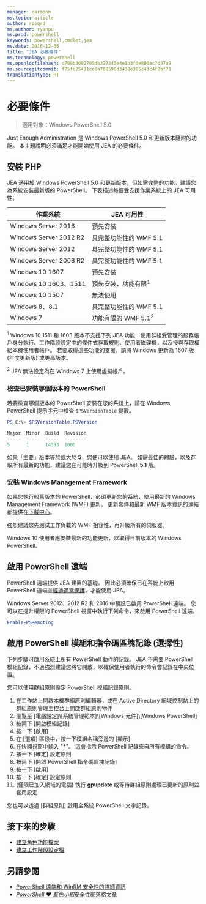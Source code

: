 ```yaml
---
manager: carmonm
ms.topic: article
author: rpsqrd
ms.author: ryanpu
ms.prod: powershell
keywords: powershell,cmdlet,jea
ms.date: 2016-12-05
title: "JEA 必要條件"
ms.technology: powershell
ms.openlocfilehash: c709b3692705db327245e4e1b3fde800ac7d57a9
ms.sourcegitcommit: f75fc25411ce6a768596d3438e385c43c4f0bf71
translationtype: HT
---
```

# <a name="prerequisites"></a>必要條件

> 適用對象：Windows PowerShell 5.0

Just Enough Administration 是 Windows PowerShell 5.0 和更新版本隨附的功能。
本主題說明必須滿足才能開始使用 JEA 的必要條件。

## <a name="install-jea"></a>安裝 PHP
JEA 適用於 Windows PowerShell 5.0 和更新版本，但如需完整的功能，建議您為系統安裝最新版的 PowerShell。
下表描述每個受支援作業系統上的 JEA 可用性。

作業系統          | JEA 可用性
--------------------------|------------------------------------------------------
Windows Server 2016       | 預先安裝
Windows Server 2012 R2    | 具完整功能性的 WMF 5.1
Windows Server 2012       | 具完整功能性的 WMF 5.1
Windows Server 2008 R2    | 具完整功能性的 WMF 5.1
Windows 10 1607           | 預先安裝
Windows 10 1603、1511     | 預先安裝，功能有限<sup>1</sup>
Windows 10 1507           | 無法使用
Windows 8、8.1            | 具完整功能性的 WMF 5.1
Windows 7                 | 功能有限的 WMF 5.1<sup>2</sup>

<sup>1</sup> Windows 10 1511 和 1603 版本不支援下列 JEA 功能︰使用群組受管理的服務帳戶身分執行、工作階段設定中的條件式存取規則、使用者磁碟機，以及授與存取權給本機使用者帳戶。
若要取得這些功能的支援，請將 Windows 更新為 1607 版 (年度更新版) 或更高版本。

<sup>2</sup> JEA 無法設定為在 Windows 7 上使用虛擬帳戶。

### <a name="check-which-version-of-powershell-is-installed"></a>檢查已安裝哪個版本的 PowerShell
若要檢查哪個版本的 PowerShell 安裝在您的系統上，請在 Windows PowerShell 提示字元中檢查 `$PSVersionTable` 變數。

```powershell
PS C:\> $PSVersionTable.PSVersion

Major  Minor  Build  Revision
-----  -----  -----  --------
5      1      14393  1000
```

如果「主要」版本等於或大於 **5**，您便可以使用 JEA。
如需最佳的體驗，以及存取所有最新的功能，建議您在可能時升級到 PowerShell **5.1** 版。

### <a name="install-windows-management-framework"></a>安裝 Windows Management Framework
如果您執行較舊版本的 PowerShell，必須更新您的系統，使用最新的 Windows Management Framework (WMF) 更新。
更新套件和最新 WMF 版本資訊的連結都提供在[下載中心](https://aka.ms/WMF5)。

強烈建議您先測試工作負載的 WMF 相容性，再升級所有的伺服器。

Windows 10 使用者應安裝最新的功能更新，以取得目前版本的 Windows PowerShell。

## <a name="enable-powershell-remoting"></a>啟用 PowerShell 遠端
PowerShell 遠端提供 JEA 建置的基礎。
因此必須確保已在系統上啟用 PowerShell 遠端並[經過適當保護](https://msdn.microsoft.com/en-us/powershell/scripting/setup/winrmsecurity)，才能使用 JEA。

Windows Server 2012、2012 R2 和 2016 中預設已啟用 PowerShell 遠端。
您可以在提升權限的 PowerShell 視窗中執行下列命令，來啟用 PowerShell 遠端。

```powershell
Enable-PSRemoting
```

## <a name="enable-powershell-module-and-script-block-logging-optional"></a>啟用 PowerShell 模組和指令碼區塊記錄 (選擇性)
下列步驟可啟用系統上所有 PowerShell 動作的記錄。
JEA 不需要 PowerShell 模組記錄，不過強烈建議您將它開啟，以確保使用者執行的命令會記錄在中央位置。

您可以使用群組原則設定 PowerShell 模組記錄原則。

1. 在工作站上開啟本機群組原則編輯器，或在 Active Directory 網域控制站上的群組原則管理主控台上開啟群組原則物件
2. 瀏覽至 [電腦設定]\\[系統管理範本]\\[Windows 元件]\\[Windows PowerShell]
3. 按兩下 [開啟模組記錄]
4. 按一下 [啟用]
5. 在 [選項] 區段中，按一下模組名稱旁邊的 [顯示]
6. 在快顯視窗中輸入 "**\***"。 這會指示 PowerShell 記錄來自所有模組的命令。
7. 按一下 [確定] 設定原則
8. 按兩下 [開啟 PowerShell 指令碼區塊記錄]
9. 按一下 [啟用]
10. 按一下 [確定] 設定原則
11. (僅限已加入網域的電腦) 執行 **gpupdate** 或等待群組原則處理已更新的原則並套用設定

您也可以透過 [群組原則] 啟用全系統 PowerShell 文字記錄。

## <a name="next-steps"></a>接下來的步驟

- [建立角色功能檔案](role-capabilities.md)
- [建立工作階段設定檔](session-configurations.md)

## <a name="see-also"></a>另請參閱
- [PowerShell 遠端和 WinRM 安全性的詳細資訊](https://msdn.microsoft.com/en-us/powershell/scripting/setup/winrmsecurity)
- [*PowerShell ♥ 藍色小組*安全性部落格文章](https://blogs.msdn.microsoft.com/powershell/2015/06/09/powershell-the-blue-team/)